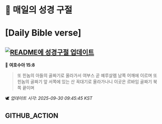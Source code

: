 # 🙏 매일의 성경 구절
# [Daily Bible verse]
## [![README에 성경구절 업데이트](https://github.com/DONGSUKA/first_test/actions/workflows/update-readme-bible.yml/badge.svg)](https://github.com/DONGSUKA/first_test/actions/workflows/update-readme-bible.yml)
<!-- START_BIBLE_VERSE -->
📖 **여호수아 15:8**
> 또 힌놈의 아들의 골짜기로 올라가서 여부스 곧 예루살렘 남쪽 어깨에 이르며 또 힌놈의 골짜기 앞 서쪽에 있는 산 꼭대기로 올라가나니 이곳은 르바임 골짜기 북쪽 끝이며

🕊️ _업데이트 시각: 2025-09-30 09:45:45 KST_
  <!-- END_BIBLE_VERSE -->
## GITHUB_ACTION
